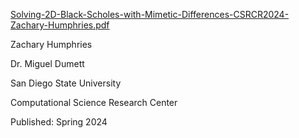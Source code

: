 [Solving-2D-Black-Scholes-with-Mimetic-Differences-CSRCR2024-Zachary-Humphries.pdf](https://github.com/zack-humphries/Solving-2D-Black-Scholes-with-Mimetic-Differences/files/15395077/Solving-2D-Black-Scholes-with-Mimetic-Differences-CSRCR2024-Zachary-Humphries.pdf)


Zachary Humphries

Dr. Miguel Dumett



San Diego State University

Computational Science Research Center

Published: Spring 2024
